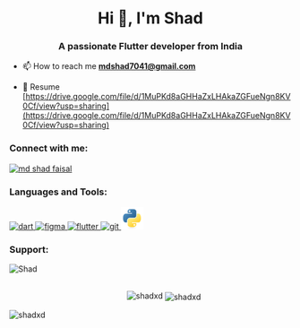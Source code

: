 <h1 align="center">Hi 👋, I'm Shad</h1>
<h3 align="center">A passionate Flutter developer from India</h3>

- 📫 How to reach me **mdshad7041@gmail.com**

- 📄 Resume [https://drive.google.com/file/d/1MuPKd8aGHHaZxLHAkaZGFueNgn8KV0Cf/view?usp=sharing](https://drive.google.com/file/d/1MuPKd8aGHHaZxLHAkaZGFueNgn8KV0Cf/view?usp=sharing)

<h3 align="left">Connect with me:</h3>
<p align="left">
<a href="https://linkedin.com/in/md shad faisal" target="blank"><img align="center" src="https://raw.githubusercontent.com/rahuldkjain/github-profile-readme-generator/master/src/images/icons/Social/linked-in-alt.svg" alt="md shad faisal" height="30" width="40" /></a>
</p>

<h3 align="left">Languages and Tools:</h3>
<p align="left"> <a href="https://dart.dev" target="_blank" rel="noreferrer"> <img src="https://www.vectorlogo.zone/logos/dartlang/dartlang-icon.svg" alt="dart" width="40" height="40"/> </a> <a href="https://www.figma.com/" target="_blank" rel="noreferrer"> <img src="https://www.vectorlogo.zone/logos/figma/figma-icon.svg" alt="figma" width="40" height="40"/> </a> <a href="https://flutter.dev" target="_blank" rel="noreferrer"> <img src="https://www.vectorlogo.zone/logos/flutterio/flutterio-icon.svg" alt="flutter" width="40" height="40"/> </a> <a href="https://git-scm.com/" target="_blank" rel="noreferrer"> <img src="https://www.vectorlogo.zone/logos/git-scm/git-scm-icon.svg" alt="git" width="40" height="40"/> </a> <a href="https://www.python.org" target="_blank" rel="noreferrer"> <img src="https://raw.githubusercontent.com/devicons/devicon/master/icons/python/python-original.svg" alt="python" width="40" height="40"/> </a> </p>

<h3 align="left">Support:</h3>
<p><a href="https://www.buymeacoffee.com/Shad"> <img align="left" src="https://cdn.buymeacoffee.com/buttons/v2/default-yellow.png" height="50" width="210" alt="Shad" /></a></p><br><br>

<p><img align="left" src="https://github-readme-stats.vercel.app/api/top-langs?username=shadxd&show_icons=true&locale=en&layout=compact" alt="shadxd" /></p>

<p>&nbsp;<img align="center" src="https://github-readme-stats.vercel.app/api?username=shadxd&show_icons=true&locale=en" alt="shadxd" /></p>

<p><img align="center" src="https://github-readme-streak-stats.herokuapp.com/?user=shadxd&" alt="shadxd" /></p>
